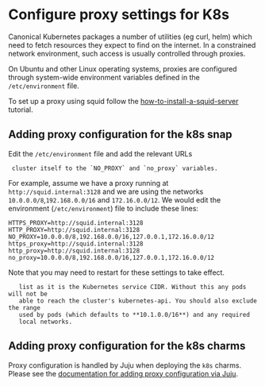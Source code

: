 # Configure proxy settings for K8s

Canonical Kubernetes packages a number of utilities (eg curl, helm) which need
to fetch resources they expect to find on the internet. In a constrained
network environment, such access is usually controlled through proxies.

On Ubuntu and other Linux operating systems, proxies are configured through
system-wide environment variables defined in the `/etc/environment` file.

To set up a proxy using squid follow the
[how-to-install-a-squid-server][squid] tutorial.

## Adding proxy configuration for the k8s snap

Edit the `/etc/environment` file and add the relevant URLs

```{note} It is important to add whatever address ranges are used by the
 cluster itself to the `NO_PROXY` and `no_proxy` variables.
```

For example, assume we have a proxy running at `http://squid.internal:3128` and
we are using the networks `10.0.0.0/8`,`192.168.0.0/16` and `172.16.0.0/12`. We
would edit the environment (`/etc/environment`) file to include these lines:

```
HTTPS_PROXY=http://squid.internal:3128
HTTP_PROXY=http://squid.internal:3128
NO_PROXY=10.0.0.0/8,192.168.0.0/16,127.0.0.1,172.16.0.0/12
https_proxy=http://squid.internal:3128
http_proxy=http://squid.internal:3128
no_proxy=10.0.0.0/8,192.168.0.0/16,127.0.0.1,172.16.0.0/12
```

Note that you may need to restart for these settings to take effect.

```{note} The **10.152.183.0/24** CIDR needs to be covered in the juju-no-proxy
   list as it is the Kubernetes service CIDR. Without this any pods will not be 
   able to reach the cluster's kubernetes-api. You should also exclude the range
   used by pods (which defaults to **10.1.0.0/16**) and any required
   local networks.
```

## Adding proxy configuration for the k8s charms

Proxy configuration is handled by Juju when deploying the `k8s` charms. Please
see the [documentation for adding proxy configuration via Juju].

<!-- LINKS -->

[documentation for adding proxy configuration via Juju]: /charm/howto/proxy
[squid]: https://ubuntu.com/server/docs/how-to-install-a-squid-servers

